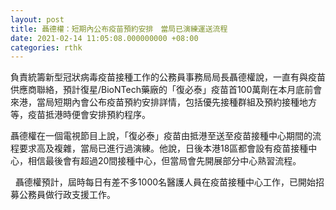 ```yaml
---
layout: post
title: 聶德權：短期內公布疫苗預約安排　當局已演練運送流程
date: 2021-02-14 11:05:08.000000000 +08:00
categories: rthk
---
```


負責統籌新型冠狀病毒疫苗接種工作的公務員事務局局長聶德權說，一直有與疫苗供應商聯絡，預計復星/BioNTech藥廠的「復必泰」疫苗首100萬劑在本月底前會來港，當局短期內會公布疫苗預約安排詳情，包括優先接種群組及預約接種地方等，疫苗抵港時便會安排預約程序。  

聶德權在一個電視節目上說，「復必泰」疫苗由抵港至送至疫苗接種中心期間的流程要求高及複雜，當局已進行過演練。他說，日後本港18區都會設有疫苗接種中心，相信最後會有超過20間接種中心，但當局會先開展部分中心熟習流程。 

  聶德權預計，屆時每日有差不多1000名醫護人員在疫苗接種中心工作，已開始招募公務員做行政支援工作。
